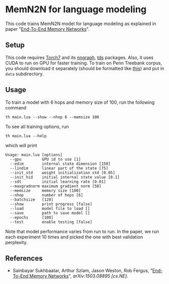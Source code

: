 # MemN2N for language modeling
This code trains MemN2N model for language modeling as explained in paper "[End-To-End Memory Networks](http://arxiv.org/abs/1503.08895)".

## Setup
This code requires [Torch7](http://torch.ch/) and its [nngraph](http://github.com/torch/nngraph), [tds](http://github.com/torch/tds) packages. Also, it uses CUDA to run on GPU for faster training. To train on Penn Treebank corpus, you should download it separately (should be formatted like [this](http://github.com/wojzaremba/lstm/tree/master/data)) and put in `data` subdirectory.

## Usage
To train a model with 6 hops and memory size of 100, run the following command

    th main.lua --show --nhop 6 --memsize 100

To see all training options, run

    th main.lua --help

which will print

    Usage: main.lua [options] 
      --gpu         GPU id to use [1]
      --edim        internal state dimension [150]
      --lindim      linear part of the state [75]
      --init_std    weight initialization std [0.05]
      --init_hid    initial internal state value [0.1]
      --sdt         initial learning rate [0.01]
      --maxgradnorm maximum gradient norm [50]
      --memsize     memory size [100]
      --nhop        number of hops [6]
      --batchsize   [128]
      --show        print progress [false]
      --load        model file to load []
      --save        path to save model []
      --epochs      [100]
      --test        enable testing [false]

Note that model performance varies from run to run. In the paper, we run each experiment 10 times and picked the one with best validation perplexity.
  
## References

* Sainbayar Sukhbaatar, Arthur Szlam, Jason Weston, Rob Fergus,
  "[End-To-End Memory Networks](http://arxiv.org/abs/1503.08895)",
  *arXiv:1503.08895 [cs.NE]*.
